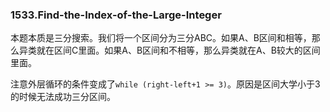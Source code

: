 ### 1533.Find-the-Index-of-the-Large-Integer

本题本质是三分搜索。我们将一个区间分为三分ABC。如果A、B区间和相等，那么异类就在区间C里面。如果A、B区间和不相等，那么异类就在A、B较大的区间里面。

注意外层循环的条件变成了```while (right-left+1 >= 3)```。原因是区间大学小于3的时候无法成功三分区间。
